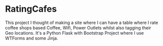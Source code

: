 # RatingCafes
This project I thought of making a site where I can have a table where I rate coffee shops based Coffee, Wifi, Power Outlets whilst also tagging their Geo locations.
It's a Python Flask with Bootstrap Project where I use WTForms and some Jinja.
